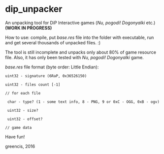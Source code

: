 # dip_unpacker
An unpacking tool for DiP Interactive games (*Nu, pogodi! Dogonyalki* etc.) **(WORK IN PROGRESS)**

How to use: compile, put *base.res* file into the folder with executable, run and get several thousands of unpacked files. :)

The tool is still incomplete and unpacks only about 80% of game resource file. Also, it has only been tested with *Nu, pogodi! Dogonyalki* game.

*base.res* file format (byte order: Little Endian):

`uint32 - signature (6RaP, 0x36526150)`

`uint32 - files count [-1]`

`// for each file`

` char - type? (1 - some text info, 8 - PNG, 9 or 0xC - OGG, 0xB - ogv)`

` uint32 - size?`

` uint32 - offset?`

`// game data`

Have fun!

greencis, 2016
